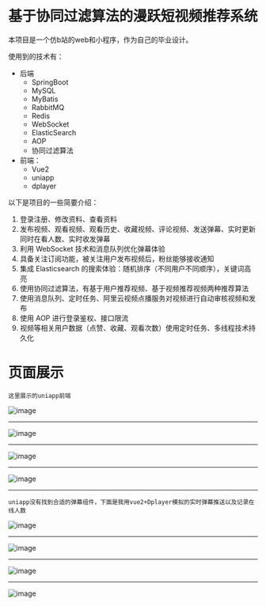 # 基于协同过滤算法的漫跃短视频推荐系统

本项目是一个仿b站的web和小程序，作为自己的毕业设计。

使用到的技术有：
* 后端
  * SpringBoot
  * MySQL
  * MyBatis
  * RabbitMQ
  * Redis
  * WebSocket
  * ElasticSearch
  * AOP
  * 协同过滤算法
* 前端：
  * Vue2
  * uniapp
  * dplayer

以下是项目的一些简要介绍：
1. 登录注册、修改资料、查看资料
2. 发布视频、观看视频、观看历史、收藏视频、评论视频、发送弹幕、实时更新同时在看人数、实时收发弹幕
3. 利用 WebSocket 技术和消息队列优化弹幕体验
4. 具备关注订阅功能，被关注用户发布视频后，粉丝能够接收通知
5. 集成 Elasticsearch 的搜索体验：随机排序（不同用户不同顺序），关键词高亮
6. 使用协同过滤算法，有基于用户推荐视频、基于视频推荐视频两种推荐算法
7. 使用消息队列、定时任务、阿里云视频点播服务对视频进行自动审核视频和发布
8. 使用 AOP 进行登录鉴权、接口限流
9. 视频等相关用户数据（点赞、收藏、观看次数）使用定时任务、多线程技术持久化

# 页面展示

```text
这里展示的uniapp前端
```
![image](https://github.com/heshixing/hbbili/assets/102710734/71d53149-97cc-4cbc-8157-384ec0717c1a)

***

![image](https://github.com/heshixing/hbbili/assets/102710734/a7f6a1f6-3ad4-4634-8fd0-895ae933de42)


***

![image](https://github.com/heshixing/hbbili/assets/102710734/a0004210-415f-40db-97e7-0d15fe0ce2c0)


***

![image](https://github.com/heshixing/hbbili/assets/102710734/2e1b1c69-6ecf-4857-8ba8-9f9b49c972ae)


***
```text
uniapp没有找到合适的弹幕组件，下面是我用vue2+Dplayer模拟的实时弹幕推送以及记录在线人数
```

![image](https://github.com/heshixing/hbbili/assets/102710734/49a0ea26-264d-483a-995c-24a01dbd6152)


***

![image](https://github.com/heshixing/hbbili/assets/102710734/183ee35d-f2b1-4c94-9647-8cac8e68a0ab)


***

![image](https://github.com/heshixing/hbbili/assets/102710734/e3c8cd91-32a7-4a05-a1d4-1b39aba307ea)


***
![image](https://github.com/heshixing/hbbili/assets/102710734/4d6df7c4-91a4-4a71-8d0d-e21e90d64fb4)

